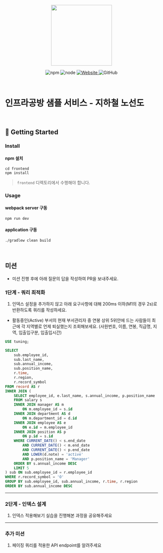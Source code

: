 <p align="center">
    <img width="200px;" src="https://raw.githubusercontent.com/woowacourse/atdd-subway-admin-frontend/master/images/main_logo.png"/>
</p>
<p align="center">
  <img alt="npm" src="https://img.shields.io/badge/npm-%3E%3D%205.5.0-blue">
  <img alt="node" src="https://img.shields.io/badge/node-%3E%3D%209.3.0-blue">
  <a href="https://edu.nextstep.camp/c/R89PYi5H" alt="nextstep atdd">
    <img alt="Website" src="https://img.shields.io/website?url=https%3A%2F%2Fedu.nextstep.camp%2Fc%2FR89PYi5H">
  </a>
  <img alt="GitHub" src="https://img.shields.io/github/license/next-step/atdd-subway-service">
</p>

<br>

# 인프라공방 샘플 서비스 - 지하철 노선도

<br>

## 🚀 Getting Started

### Install
#### npm 설치
```
cd frontend
npm install
```
> `frontend` 디렉토리에서 수행해야 합니다.

### Usage
#### webpack server 구동
```
npm run dev
```
#### application 구동
```
./gradlew clean build
```
<br>

## 미션

* 미션 진행 후에 아래 질문의 답을 작성하여 PR을 보내주세요.


### 1단계 - 쿼리 최적화

1. 인덱스 설정을 추가하지 않고 아래 요구사항에 대해 200ms 이하(M1의 경우 2s)로 반환하도록 쿼리를 작성하세요.

- 활동중인(Active) 부서의 현재 부서관리자 중 연봉 상위 5위안에 드는 사람들이 최근에 각 지역별로 언제 퇴실했는지 조회해보세요. (사원번호, 이름, 연봉, 직급명, 지역, 입출입구분, 입출입시간)

```sql
USE tuning;

SELECT 
	sub.employee_id,
	sub.last_name,
	sub.annual_income, 
	sub.position_name, 
	r.time, 
	r.region, 
	r.record_symbol
FROM record AS r 
INNER JOIN (
	SELECT employee_id, e.last_name, s.annual_income, p.position_name
	FROM salary s
	INNER JOIN manager AS m 
		ON m.employee_id = s.id
	INNER JOIN department AS d 
		ON m.department_id = d.id
	INNER JOIN employee AS e 
		ON e.id = m.employee_id
	INNER JOIN position AS p 
		ON p.id = s.id
	WHERE CURRENT_DATE() < s.end_date
		AND CURRENT_DATE() < m.end_date
		AND CURRENT_DATE() < p.end_date
		AND LOWER(d.note) = 'active'
		AND p.position_name = 'Manager'
	ORDER BY s.annual_income DESC
	LIMIT 5
) sub ON sub.employee_id = r.employee_id
WHERE r.record_symbol = 'O'
GROUP BY sub.employee_id, sub.annual_income, r.time, r.region
ORDER BY sub.annual_income DESC
```

---

### 2단계 - 인덱스 설계

1. 인덱스 적용해보기 실습을 진행해본 과정을 공유해주세요

---

### 추가 미션

1. 페이징 쿼리를 적용한 API endpoint를 알려주세요
